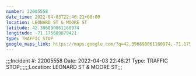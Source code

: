 ```yaml
---
number: 22005558
date_time: 2022-04-03T22:46:21+00:00
location: LEONARD ST & MOORE ST
latitude: 42.396890061160974
longitude: -71.175689879421
type: TRAFFIC STOP
google_maps_link: https://maps.google.com/?q=42.396890061160974,-71.175689879421
---
```


;;;Incident #: 22005558  Date: 2022-04-03 22:46:21   Type: TRAFFIC STOP;;;;;;Location: LEONARD ST & MOORE ST;;;
